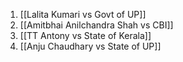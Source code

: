 1. [[Lalita Kumari vs Govt of UP]]
2. [[Amitbhai Anilchandra Shah vs CBI]]
3. [[TT Antony vs State of Kerala]]
4. [[Anju Chaudhary vs State of UP]]